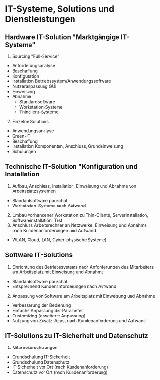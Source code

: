 # IT-Systeme, Solutions und Dienstleistungen

## Hardware IT-Solution "Marktgängige IT-Systeme"
1. Sourcing "Full-Service"
- Anforderungsanalyse
- Beschaffung
- Konfiguration
- Installation Betriebssystem/Anwendungssoftware
- Nutzeranpassung GUI
- Einweisung
- Abnahme
  - Standardsoftware
  - Workstation-Systeme
  - Thinclient-Systeme
2. Einzelne Solutions
- Anwendungsanalyse
- Green-IT
- Beschaffung
- Installation Komponenten, Anschluss, Grundeinweisung
- Schulungen

## Technische IT-Solution "Konfiguration und Installation
1. Aufbau, Anschluss, Installation, Einweisung und Abnahme von Arbeitsplatzsystemen
- Standardsoftware pauschal
- Workstation-Systeme nach Aufwand
2. Umbau vorhandener Workstation zu Thin-Clients, Serverinstallation, Softwareinstallation, Test
3. Anschluss Arbeitsrechner an Netzwerke, Einweisung und Abnahme nach Kundenanforderungen und Aufwand
- WLAN, Cloud, LAN, Cyber-physische Systeme)

## Software IT-Solutions
1. Einrichtung des Betriebssystems nach Anforderungen des Mitarbeiters am Arbeitsplatz mit Einweisung und Abnahme
- Standardsoftware pauschal
- Entsprechend Kundenanforderungen nach Aufwand
2. Anpassung von Software am Arbeitsplatz mit Einweisung und Abnahme
- Verbesserung der Bedienung
- Einfache Anpassung der Parameter
- Customizing (erweiterte Anpassung)
- Nutzung von Zusatz-Apps, nach Kundenanforderung und Aufwand

## IT-Solutions zu IT-Sicherheit und Datenschutz
1. Mitarbeiterschulungen
- Grundschulung IT-Sicherheit
- Grundschulung Datenschutz
- IT-Sicherheit vor Ort (nach Kundenanforderung)
- Datenschutz vor Ort (nach Kundenanforderung)


